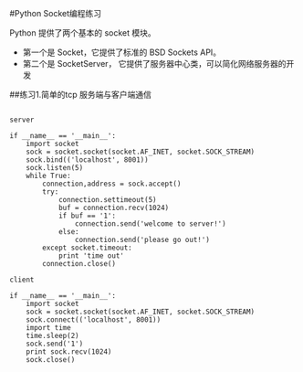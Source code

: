 #Python Socket编程练习

Python 提供了两个基本的 socket 模块。
   - 第一个是 Socket，它提供了标准的 BSD Sockets API。
   - 第二个是 SocketServer， 它提供了服务器中心类，可以简化网络服务器的开发
   
##练习1.简单的tcp 服务端与客户端通信

```

server 

if __name__ == '__main__':
    import socket
    sock = socket.socket(socket.AF_INET, socket.SOCK_STREAM)
    sock.bind(('localhost', 8001))
    sock.listen(5)
    while True:
        connection,address = sock.accept()
        try:
            connection.settimeout(5)
            buf = connection.recv(1024)
            if buf == '1':
                connection.send('welcome to server!')
            else:
                connection.send('please go out!')
        except socket.timeout:
            print 'time out'
        connection.close()

client

if __name__ == '__main__':
    import socket
    sock = socket.socket(socket.AF_INET, socket.SOCK_STREAM)
    sock.connect(('localhost', 8001))
    import time
    time.sleep(2)
    sock.send('1')
    print sock.recv(1024)
    sock.close()



```
